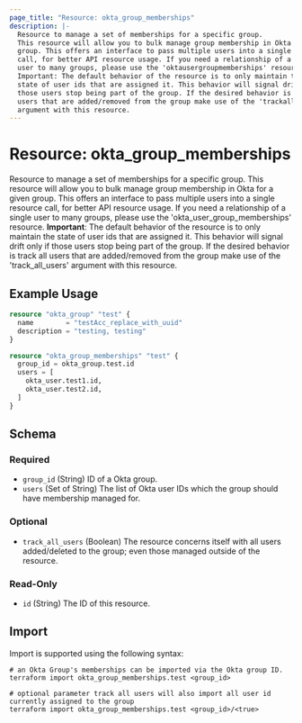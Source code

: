 ```yaml
---
page_title: "Resource: okta_group_memberships"
description: |-
  Resource to manage a set of memberships for a specific group.
  This resource will allow you to bulk manage group membership in Okta for a given
  group. This offers an interface to pass multiple users into a single resource
  call, for better API resource usage. If you need a relationship of a single
  user to many groups, please use the 'oktausergroupmemberships' resource.
  Important: The default behavior of the resource is to only maintain the
  state of user ids that are assigned it. This behavior will signal drift only if
  those users stop being part of the group. If the desired behavior is track all
  users that are added/removed from the group make use of the 'trackall_users'
  argument with this resource.
---
```


# Resource: okta_group_memberships

Resource to manage a set of memberships for a specific group.
This resource will allow you to bulk manage group membership in Okta for a given
group. This offers an interface to pass multiple users into a single resource
call, for better API resource usage. If you need a relationship of a single 
user to many groups, please use the 'okta_user_group_memberships' resource.
**Important**: The default behavior of the resource is to only maintain the
state of user ids that are assigned it. This behavior will signal drift only if
those users stop being part of the group. If the desired behavior is track all
users that are added/removed from the group make use of the 'track_all_users'
argument with this resource.

## Example Usage

```terraform
resource "okta_group" "test" {
  name        = "testAcc_replace_with_uuid"
  description = "testing, testing"
}

resource "okta_group_memberships" "test" {
  group_id = okta_group.test.id
  users = [
    okta_user.test1.id,
    okta_user.test2.id,
  ]
}
```

<!-- schema generated by tfplugindocs -->
## Schema

### Required

- `group_id` (String) ID of a Okta group.
- `users` (Set of String) The list of Okta user IDs which the group should have membership managed for.

### Optional

- `track_all_users` (Boolean) The resource concerns itself with all users added/deleted to the group; even those managed outside of the resource.

### Read-Only

- `id` (String) The ID of this resource.

## Import

Import is supported using the following syntax:

```shell
# an Okta Group's memberships can be imported via the Okta group ID.
terraform import okta_group_memberships.test <group_id>

# optional parameter track all users will also import all user id currently assigned to the group
terraform import okta_group_memberships.test <group_id>/<true>
```
